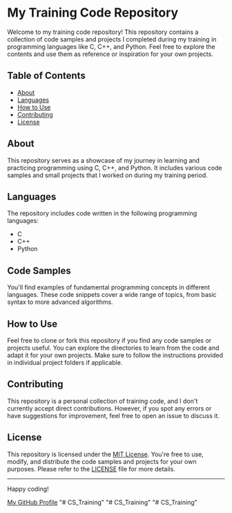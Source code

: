 # My Training Code Repository

Welcome to my training code repository! This repository contains a collection of code samples and projects I completed during my training in programming languages like C, C++, and Python. Feel free to explore the contents and use them as reference or inspiration for your own projects.

## Table of Contents

- [About](#about)
- [Languages](#languages)
- [How to Use](#how-to-use)
- [Contributing](#contributing)
- [License](#license)

## About

This repository serves as a showcase of my journey in learning and practicing programming using C, C++, and Python. It includes various code samples and small projects that I worked on during my training period.

## Languages

The repository includes code written in the following programming languages:
- C
- C++
- Python

## Code Samples

You'll find examples of fundamental programming concepts in different languages. These code snippets cover a wide range of topics, from basic syntax to more advanced algorithms.

## How to Use

Feel free to clone or fork this repository if you find any code samples or projects useful. You can explore the directories to learn from the code and adapt it for your own projects. Make sure to follow the instructions provided in individual project folders if applicable.

## Contributing

This repository is a personal collection of training code, and I don't currently accept direct contributions. However, if you spot any errors or have suggestions for improvement, feel free to open an issue to discuss it.

## License

This repository is licensed under the [MIT License](LICENSE). You're free to use, modify, and distribute the code samples and projects for your own purposes. Please refer to the [LICENSE](LICENSE) file for more details.

---

Happy coding!

[My GitHub Profile](https://github.com/justkevins)
"# CS_Training" 
"# CS_Training" 
"# CS_Training" 

